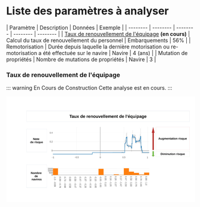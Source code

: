 # Liste des paramètres à analyser

| Paramètre	| Description |	Données |  Exemple |
| -------- | -------- | -------- | -------- |  -------- | 
| [Taux de renouvellement de l'équipage](./analyse_securite.md#turn-over-equipage) **(en cours)** | Calcul du taux de renouvellement du personnel | Embarquements | 56% |
| Remotorisation  | Durée depuis laquelle la dernière motorisation ou re-motorisation a été effectuée sur le navire | Navire | 4 (ans) |
| Mutation de propriétés | Nombre de mutations de propriétés | Navire | 3 |

### Taux de renouvellement de l'équipage
::: warning En Cours de Construction
Cette analyse est en cours.
:::

![genre_navigation](./.vuepress/public/turn_over.jpg)
